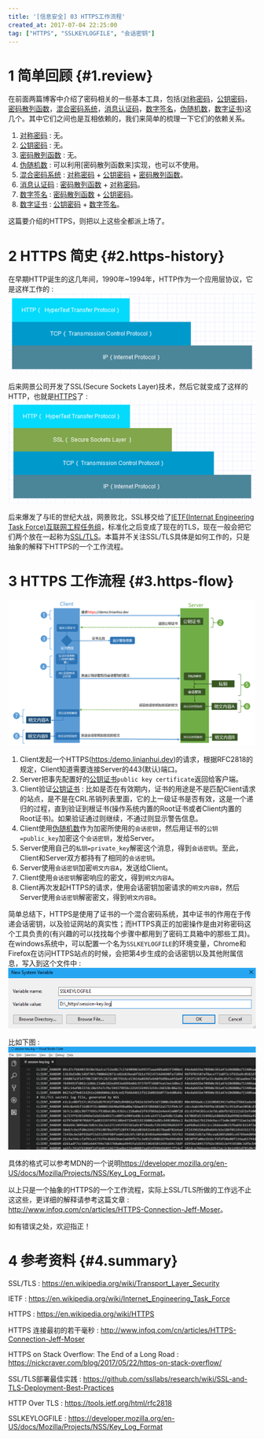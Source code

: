 ```yaml
---
title: '[信息安全] 03 HTTPS工作流程'
created_at: 2017-07-04 22:25:00
tag: ["HTTPS", "SSLKEYLOGFILE", "会话密钥"]
---
```


# 1 简单回顾 {#1.review}

在前面两篇博客中介绍了密码相关的一些基本工具，包括([对称密码]，[公钥密码]，[密码散列函数]，[混合密码系统]，[消息认证码]，[数字签名]，[伪随机数]，[数字证书])这几个。其中它们之间也是互相依赖的，我们来简单的梳理一下它们的依赖关系。

1. [对称密码] : 无。
2. [公钥密码] : 无。
3. [密码散列函数] : 无。
4. [伪随机数] : 可以利用[密码散列函数来]实现，也可以不使用。
5. [混合密码系统] : [对称密码] + [公钥密码] + [密码散列函数]。
6. [消息认证码] : [密码散列函数] + [对称密码]。
7. [数字签名] : [密码散列函数] + [公钥密码]。
8. [数字证书] : [公钥密码] + [数字签名]。

这篇要介绍的HTTPS，则把以上这些全都派上场了。

# 2 HTTPS 简史 {#2.https-history}

在早期HTTP诞生的这几年间，1990年~1994年，HTTP作为一个应用层协议，它是这样工作的 :  
![HTTP](http.png)

后来网景公司开发了SSL(Secure Sockets Layer)技术，然后它就变成了这样的HTTP，也就是[HTTPS](https://en.wikipedia.org/wiki/HTTPS)了 :  
![HTTPS](https.png)

后来爆发了与IE的世纪大战，网景败北，SSL移交给了[IETF(Internat Engineering Task Force)互联网工程任务组](https://en.wikipedia.org/wiki/Transport_Layer_Security)，标准化之后变成了现在的TLS，现在一般会把它们两个放在一起称为[SSL/TLS](https://en.wikipedia.org/wiki/Transport_Layer_Security)。本篇并不关注SSL/TLS具体是如何工作的，只是抽象的解释下HTTPS的一个工作流程。

# 3 HTTPS 工作流程 {#3.https-flow}

![HTTPS 工作流程](https-flow.png)

1. Client发起一个HTTPS(<https:/demo.linianhui.dev>)的请求，根据RFC2818的规定，Client知道需要连接Server的443(默认)端口。
2. Server把事先配置好的[公钥证书]`public key certificate`返回给客户端。
3. Client验证[公钥证书] :  比如是否在有效期内，证书的用途是不是匹配Client请求的站点，是不是在CRL吊销列表里面，它的上一级证书是否有效，这是一个递归的过程，直到验证到根证书(操作系统内置的Root证书或者Client内置的Root证书)。如果验证通过则继续，不通过则显示警告信息。
4. Client使用[伪随机数]作为加密所使用的`会话密钥`，然后用证书的`公钥=public_key`加密这个`会话密钥`，发给Server。
5. Server使用自己的`私钥=private_key`解密这个消息，得到`会话密钥`。至此，Client和Server双方都持有了相同的`会话密钥`。
6. Server使用`会话密钥`加密`明文内容A`，发送给Client。
7. Client使用`会话密钥`解密响应的密文，得到`明文内容A`。
8. Client再次发起HTTPS的请求，使用会话密钥加密请求的`明文内容B`，然后Server使用`会话密钥`解密密文，得到`明文内容B`。

简单总结下，HTTPS是使用了证书的一个混合密码系统，其中证书的作用在于传递会话密钥，以及验证网站的真实性；而HTTPS真正的加密操作是由对称密码这个工具负责的(有兴趣的可以找找每个步骤中都用到了密码工具箱中的那些工具)。在windows系统中，可以配置一个名为`SSLKEYLOGFILE`的环境变量，Chrome和Firefox在访问HTTPS站点的时候，会把第4步生成的会话密钥以及其他附属信息，写入到这个文件中 :  
![会话密钥环境变量 SSLKEYLOGFILE](SSLKEYLOGFILE.png)

比如下图 :  
![会话密钥日志](session-key-log.png)

具体的格式可以参考MDN的一个说明<https://developer.mozilla.org/en-US/docs/Mozilla/Projects/NSS/Key_Log_Format>。

以上只是一个抽象的HTTPS的一个工作流程，实际上SSL/TLS所做的工作远不止这这些，更详细的解释请参考这篇文章 : <http://www.infoq.com/cn/articles/HTTPS-Connection-Jeff-Moser>。

如有错误之处，欢迎指正！

# 4 参考资料 {#4.summary}

SSL/TLS :  https://en.wikipedia.org/wiki/Transport_Layer_Security

IETF :  https://en.wikipedia.org/wiki/Internet_Engineering_Task_Force

HTTPS :  https://en.wikipedia.org/wiki/HTTPS

HTTPS 连接最初的若干毫秒 :  http://www.infoq.com/cn/articles/HTTPS-Connection-Jeff-Moser

HTTPS on Stack Overflow: The End of a Long Road :  https://nickcraver.com/blog/2017/05/22/https-on-stack-overflow/

SSL/TLS部署最佳实践 :  https://github.com/ssllabs/research/wiki/SSL-and-TLS-Deployment-Best-Practices

HTTP Over TLS :  https://tools.ietf.org/html/rfc2818

SSLKEYLOGFILE :  https://developer.mozilla.org/en-US/docs/Mozilla/Projects/NSS/Key_Log_Format



[对称密码]:../01-cryptography-toolbox-1/#1.symmetric-cryptography
[公钥密码]:../01-cryptography-toolbox-1/#2.asymmetric-cryptography
[密码散列函数]:../01-cryptography-toolbox-1/#3.cryptographic-hash-function
[消息认证码]:../01-cryptography-toolbox-1/#4.message-authentication-code
[数字签名]:../01-cryptography-toolbox-1/#5.digital-signature
[上篇的数字签名遗留的问题]:../01-cryptography-toolbox-1/#5.3.leftover-problem
[伪随机数]:../02-cryptography-toolbox-2/#1.pseudo-random-number
[混合密码系统]:../02-cryptography-toolbox-2/#2.hybrid-cryptosystem
[数字证书]:../02-cryptography-toolbox-2/#3.certificate
[公钥证书]:../02-cryptography-toolbox-2/#3.2.public-key-certificate